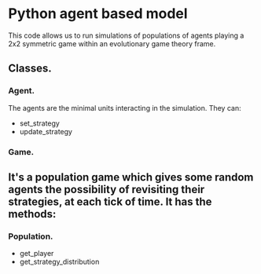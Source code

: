 # Python agent based model

This code allows us to run simulations of populations of agents playing a 2x2 symmetric game within an evolutionary
game theory frame.

## Classes.

### Agent.

The agents are the minimal units interacting in the simulation. They can:
- set_strategy
- update_strategy

### Game.

It's a population game which gives some random agents the possibility of revisiting their strategies, at each tick of
time.
It has the methods:
-
 

### Population.

- get_player
- get_strategy_distribution